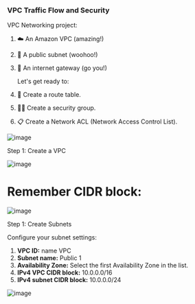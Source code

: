### VPC Traffic Flow and Security

VPC Networking project: 

1. ☁️ An Amazon VPC (amazing!)
2. 🥅 A public subnet (woohoo!)
3. 🚪 An internet gateway (go you!)

   Let's get ready to:

1. 🚏 Create a route table.
2. 👮‍♀️ Create a security group.
3. 📋 Create a Network ACL (Network Access Control List).




![image](https://github.com/user-attachments/assets/1f98558a-5380-4199-9568-766d600c733f)


Step 1: Create a VPC 

![image](https://github.com/user-attachments/assets/6a077feb-0207-4fcf-88ae-88db9008d14f)




# Remember CIDR block: 


![image](https://github.com/user-attachments/assets/b613aff2-5320-4460-9a32-4d8855f0d9d0)



Step 1: Create  Subnets


Configure your subnet settings:

1. **VPC ID:** name VPC
2. **Subnet name:** Public 1
3. **Availability Zone:** Select the first Availability Zone in the list.
4. **IPv4 VPC CIDR block:** 10.0.0.0/16
5. **IPv4 subnet CIDR block:** 10.0.0.0/24



![image](https://github.com/user-attachments/assets/edcac603-4264-4d3d-adb5-a0514e846d1c)





